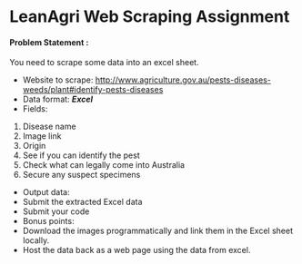 # LeanAgri Web Scraping Assignment

#### Problem Statement :

You need to scrape some data into an excel sheet.

- Website to scrape:  http://www.agriculture.gov.au/pests-diseases-weeds/plant#identify-pests-diseases
- Data format: ***Excel***
- Fields:
 1. Disease name
 2. Image link
 3. Origin
 4. See if you can identify the pest
 5. Check what can legally come into Australia
 6. Secure any suspect specimens
- Output data:
 - Submit the extracted Excel data
 - Submit your code
- Bonus points:
 - Download the images programmatically and link them in the Excel sheet locally.
 - Host the data back as a web page using the data from excel.